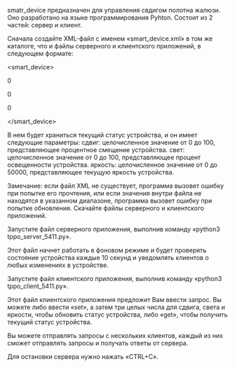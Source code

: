 smatr_device предназначен для управления свдигом полотна жалюзи. Оно разработано на языке программирования Pyhton. Состоит из 2 частей: сервер и клиент.

Сначала создайте XML-файл с именем «smart_device.xml» в том же каталоге, что и файлы серверного и клиентского приложений, в следующем формате:

<smart_device>

<shift>0</shift>

<light>0</light>

<brightness>0</brightness>

</smart_device>

В нем будет храниться текущий статус устройства, и он имеет следующие параметры:
сдвиг: целочисленное значение от 0 до 100, представляющее процентное смещение устройства.
свет: целочисленное значение от 0 до 100, представляющее процент освещенности устройства.
яркость: целочисленное значение от 0 до 50000, представляющее текущую яркость устройства.

Замечание: если файл XML не существует, программа вызовет ошибку при попытке его прочтения, или если значения внутри файла не находятся в указанном диапазоне, программа вызовет ошибку при попытке обновления.
Скачайте файлы серверного и клиентского приложений.

Запустите файл серверного приложения, выполнив команду «python3 tppo_server_5411.py».

Этот файл начнет работать в фоновом режиме и будет проверять состояние устройства каждые 10 секунд и уведомлять клиентов о любых изменениях в устройстве.

Запустите файл клиентского приложения, выполнив команду «python3 tppo_client_5411.py».

Этот файл клиентского приложения предложит Вам ввести запрос. Вы можете либо ввести «set», а затем три целых числа для сдвига, света и яркости, чтобы обновить статус устройства, либо «get», чтобы получить текущий статус устройства.

Вы можете отправлять запросы с нескольких клиентов, каждый из них сможет отправлять запросы и получать ответы от сервера.

Для остановки сервера нужно нажать «CTRL+C».
